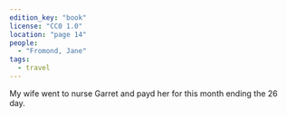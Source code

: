 ```yaml
---
edition_key: "book"
license: "CC0 1.0"
location: "page 14"
people:
  - "Fromond, Jane"
tags:
  - travel
---
```

My wife went to nurse
Garret and payd her for this month ending the 26 day.
